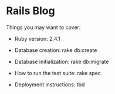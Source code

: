 # Rails Blog

Things you may want to cover:

* Ruby version: 2.4.1

* Database creation: rake db:create

* Database initialization: rake db:migrate

* How to run the test suite: rake spec

* Deployment instructions: tbd
